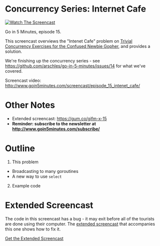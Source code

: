 # Concurrency Series: Internet Cafe

[![Watch The Screencast](http://www.goin5minutes.com/img/watch-screencast.svg)](http://www.goin5minutes.com/screencast/episode_15_internet_cafe/)

Go in 5 Minutes, episode 15.

This screencast overviews the "Intenet Cafe" problem on [Trivial Concurrency Exercises for the Confused Newbie Gopher](http://whipperstacker.com/2015/10/05/3-trivial-concurrency-exercises-for-the-confused-newbie-gopher/), and provides a solution.

We're finishing up the concurrency series - see https://github.com/arschles/go-in-5-minutes/issues/14 for what we've covered.

Screencast video:
http://www.goin5minutes.com/screencast/episode_15_intenet_cafe/

# Other Notes

- Extended screencast: https://gum.co/gifm-x-15
- __Reminder: subscribe to the newsletter at http://www.goin5minutes.com/subscribe/__

# Outline

1. This problem
  - Broadcasting to many goroutines
  - A new way to use `select`
2. Example code

# Extended Screencast

The code in this screencast has a bug - it may exit before all of the tourists are done using their computer. The [extended screencast](#TODO) that accompanies this one shows how to fix it.

[Get the Extended Screencast](#TODO)
